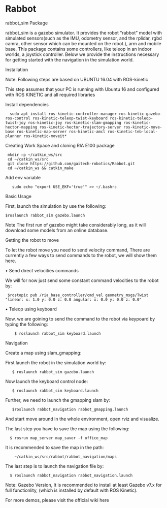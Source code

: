 # Rabbot
rabbot_sim Package

rabbot_sim is a gazebo simulator. It provides the robot “rabbot”  model  with simulated sensors(such as the IMU, odometry sensor, and the rplidar, rgbd camra, other sensor  which can be mounted on the robot.), arm and mobile base.
This package contains some controllers, like teleop in an indoor worlds, a joystick controller. Below we provide the instructions necessary for getting started with the navigation in the simulation world.


Installation

Note: Following steps are based on UBUNTU 16.04 with ROS-kinetic

This step assumes that your PC is running with Ubuntu 16 and configured with ROS KINETIC and all required libraries

Install dependencies

      sudo apt install ros-kinetic-controller-manager ros-kinetic-gazebo-ros-control ros-kinetic-teleop-twist-keyboard ros-kinetic-teleop-twist-joy ros-kinetic-joy ros-kinetic-slam-gmapping ros-kinetic-hector-mapping ros-kinetic-hector-trajectory-server ros-kinetic-move-base ros-kinetic-map-server ros-kinetic-amcl ros-kinetic-teb-local-planner ros-kinetic-moveit*

Creating Work Space and cloning RIA E100 package

     mkdir –p ~/catkin_ws/src
     cd ~/catkin_ws/src
     git clone https://github.com/gaitech-robotics/Rabbot.git
     cd ~/catkin_ws && catkin_make



Add env variable

       sudo echo "export USE_EKF='true'" >> ~/.bashrc


Basic Usage

First, launch the simulation by use the following:

    $roslaunch rabbot_sim gazebo.launch

Note The first run of gazebo might take considerably long, as it will download some models from an online database.

Getting the robot to move

To let the robot move you need to send velocity command,  There are currently a few ways to send commands to the robot, we will show them here.

• Send direct velocities commands

We will for now just send some constant command velocities to the robot by:

     $rostopic pub /ria_base_controller/cmd_vel geometry_msgs/Twist "linear: x: 1.0 y: 0.0 z: 0.0 angular: x: 0.0 y: 0.0 z: 0.0"  



•  Teleop using keyboard

Now, we are goining to send the command to the robot via keypoard by typing the following:

        $ roslaunch rabbot_sim keyboard.launch




Navigation

Create a map using slam_gmapping:

First launch the robot in the  simulation world by:

       $ roslaunch rabbot_sim gazebo.launch

Now launch the keyboard control node:

       $ roslaunch rabbot_sim keyboard.launch

Further, we need to launch the gmapping slam by:

       $roslaunch rabbot_navigation rabbot_gmapping.launch

And start move around in the whole environment, open rviz and visualize.







The last step you have to save the map using the following:

      $ rosrun map_server map_saver -f office_map


It is recommended to save the map in the path:

        ~/catkin_ws/src/rabbot/rabbot_navigation/maps


The last step is to launch the navigation file by:

      $ roslaunch rabbot_navigation rabbot_navigation.launch  




Note: Gazebo Version,
It is recommended to install at least Gazebo v7.x for full functionlity, (which is installed by default with ROS Kinetic).

For more demos, please visit the official wiki here
